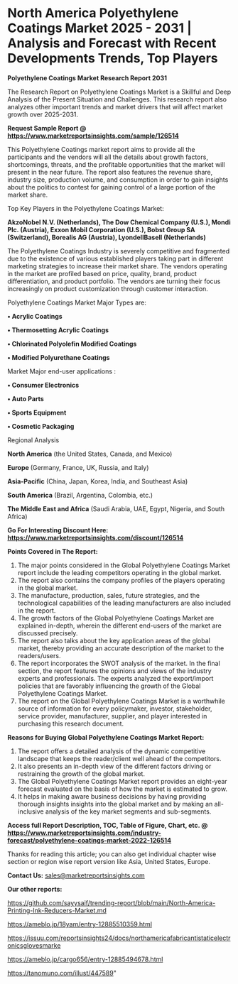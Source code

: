# North America Polyethylene Coatings Market 2025 - 2031 | Analysis and Forecast with Recent Developments Trends, Top Players

<strong>Polyethylene Coatings Market Research Report 2031</strong>

The Research Report on Polyethylene Coatings Market is a Skillful and Deep Analysis of the Present Situation and Challenges. This research report also analyzes other important trends and market drivers that will affect market growth over 2025-2031.

<strong>Request Sample Report @ <a href=https://www.marketreportsinsights.com/sample/126514>https://www.marketreportsinsights.com/sample/126514</a></strong>

This Polyethylene Coatings market report aims to provide all the participants and the vendors will all the details about growth factors, shortcomings, threats, and the profitable opportunities that the market will present in the near future. The report also features the revenue share, industry size, production volume, and consumption in order to gain insights about the politics to contest for gaining control of a large portion of the market share.

Top Key Players in the Polyethylene Coatings Market:

<strong>AkzoNobel N.V. (Netherlands), The Dow Chemical Company (U.S.), Mondi Plc. (Austria), Exxon Mobil Corporation (U.S.), Bobst Group SA (Switzerland), Borealis AG (Austria), LyondellBasell (Netherlands)</strong>

The Polyethylene Coatings Industry is severely competitive and fragmented due to the existence of various established players taking part in different marketing strategies to increase their market share. The vendors operating in the market are profiled based on price, quality, brand, product differentiation, and product portfolio. The vendors are turning their focus increasingly on product customization through customer interaction.

Polyethylene Coatings Market Major Types are:

<strong>• Acrylic Coatings

• Thermosetting Acrylic Coatings

• Chlorinated Polyolefin Modified Coatings

• Modified Polyurethane Coatings</strong>

Market Major end-user applications :

<strong>• Consumer Electronics

• Auto Parts

• Sports Equipment

• Cosmetic Packaging</strong>

Regional Analysis

</u><strong><b>North America</b></strong> (the United States, Canada, and Mexico)

<strong><b>Europe </b></strong>(Germany, France, UK, Russia, and Italy)

<strong><b>Asia-Pacific</b></strong> (China, Japan, Korea, India, and Southeast Asia)

<strong><b>South America</b></strong> (Brazil, Argentina, Colombia, etc.)

<strong><b>The Middle East and Africa</b></strong> (Saudi Arabia, UAE, Egypt, Nigeria, and South Africa)

<strong>Go For Interesting Discount Here: <a href=https://www.marketreportsinsights.com/discount/126514>https://www.marketreportsinsights.com/discount/126514</a></strong>

<strong>Points Covered in The Report:</strong>
<ol>
  <li>The major points considered in the Global Polyethylene Coatings Market report include the leading competitors operating in the global market.</li>
  <li>The report also contains the company profiles of the players operating in the global market.</li>
  <li>The manufacture, production, sales, future strategies, and the technological capabilities of the leading manufacturers are also included in the report.</li>
  <li>The growth factors of the Global Polyethylene Coatings Market are explained in-depth, wherein the different end-users of the market are discussed precisely.</li>
  <li>The report also talks about the key application areas of the global market, thereby providing an accurate description of the market to the readers/users.</li>
  <li>The report incorporates the SWOT analysis of the market. In the final section, the report features the opinions and views of the industry experts and professionals. The experts analyzed the export/import policies that are favorably influencing the growth of the Global Polyethylene Coatings Market.</li>
  <li>The report on the Global Polyethylene Coatings Market is a worthwhile source of information for every policymaker, investor, stakeholder, service provider, manufacturer, supplier, and player interested in purchasing this research document.</li>
</ol>
<strong>Reasons for Buying Global Polyethylene Coatings Market Report:</strong>

<ol>
  <li>The report offers a detailed analysis of the dynamic competitive landscape that keeps the reader/client well ahead of the competitors.</li>
  <li>It also presents an in-depth view of the different factors driving or restraining the growth of the global market.</li>
  <li>The Global Polyethylene Coatings Market report provides an eight-year forecast evaluated on the basis of how the market is estimated to grow.</li>
  <li>It helps in making aware business decisions by having providing thorough insights insights into the global market and by making an all-inclusive analysis of the key market segments and sub-segments.</li>
</ol>
<strong>Access full Report Description, TOC, Table of Figure, Chart, etc. @ <a href=https://www.marketreportsinsights.com/industry-forecast/polyethylene-coatings-market-2022-126514>https://www.marketreportsinsights.com/industry-forecast/polyethylene-coatings-market-2022-126514</a></strong>


Thanks for reading this article; you can also get individual chapter wise section or region wise report version like Asia, United States, Europe.

<strong>Contact Us:</strong>
sales@marketreportsinsights.com

<strong>Our other reports:</strong>

<a href=https://github.com/sayysaif/trending-report/blob/main/North-America-Printing-Ink-Reducers-Market.md>https://github.com/sayysaif/trending-report/blob/main/North-America-Printing-Ink-Reducers-Market.md</a>

<a href=https://ameblo.jp/18yam/entry-12885510359.html>https://ameblo.jp/18yam/entry-12885510359.html</a>

<a href=https://issuu.com/reportsinsights24/docs/northamericafabricantistaticelectronicsglovesmarke>https://issuu.com/reportsinsights24/docs/northamericafabricantistaticelectronicsglovesmarke</a>

<a href=https://ameblo.jp/cargo656/entry-12885494678.html>https://ameblo.jp/cargo656/entry-12885494678.html</a>

<a href=https://tanomuno.com/illust/447589>https://tanomuno.com/illust/447589</a>"
